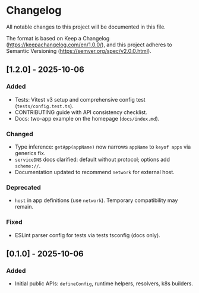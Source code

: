 # Changelog

All notable changes to this project will be documented in this file.

The format is based on Keep a Changelog (https://keepachangelog.com/en/1.0.0/),
and this project adheres to Semantic Versioning (https://semver.org/spec/v2.0.0.html).

## [1.2.0] - 2025-10-06
### Added
- Tests: Vitest v3 setup and comprehensive config test (`tests/config.test.ts`).
- CONTRIBUTING guide with API consistency checklist.
- Docs: two-app example on the homepage (`docs/index.md`).

### Changed
- Type inference: `getApp(appName)` now narrows `appName` to `keyof apps` via generics fix.
- `serviceDNS` docs clarified: default without protocol; options add `scheme://`.
- Documentation updated to recommend `network` for external host.

### Deprecated
- `host` in app definitions (use `network`). Temporary compatibility may remain.

### Fixed
- ESLint parser config for tests via tests tsconfig (docs only).

## [0.1.0] - 2025-10-06
### Added
- Initial public APIs: `defineConfig`, runtime helpers, resolvers, k8s builders.
